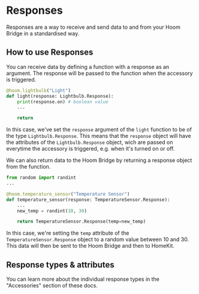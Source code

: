 # Responses

Responses are a way to receive and send data to and from your Hoom Bridge in a standardised way.


## How to use Responses

You can receive data by defining a function with a response as an argument. The response will be passed to the function when the accessory is triggered.

```python
@hoom.lightbulb("Light")
def light(response: Lightbulb.Response):
    print(response.on) # boolean value
    ...

    return
```

In this case, we've set the `response` argument of the `light` function to be of the type `Lightbulb.Response`. This means that the `response` object will have the attributes of the `Lightbulb.Response` object, wich are passed on everytime the accessory is triggered, e.g. when it's turned on or off.

We can also return data to the Hoom Bridge by returning a response object from the function.

```python
from random import randint
...

@hoom.temperature_sensor("Temperature Sensor")
def temperature_sensor(response: TemperatureSensor.Response):
    ...
    new_temp = randint(10, 30)

    return TemperatureSensor.Response(temp=new_temp)
```

In this case, we're setting the `temp` attribute of the `TemperatureSensor.Response` object to a random value between 10 and 30. This data will then be sent to the Hoom Bridge and then to HomeKit.


## Response types & attributes

You can learn more about the individual response types in the "Accessories" section of these docs.